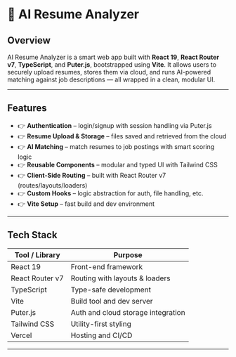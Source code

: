 # 🧠 AI Resume Analyzer

## Overview

AI Resume Analyzer is a smart web app built with **React 19**, **React Router v7**, **TypeScript**, and **Puter.js**, bootstrapped using **Vite**. It allows users to securely upload resumes, stores them via cloud, and runs AI-powered matching against job descriptions — all wrapped in a clean, modular UI.

---

## Features

- 👉 **Authentication** – login/signup with session handling via Puter.js  
- 👉 **Resume Upload & Storage** – files saved and retrieved from the cloud  
- 👉 **AI Matching** – match resumes to job postings with smart scoring logic  
- 👉 **Reusable Components** – modular and typed UI with Tailwind CSS  
- 👉 **Client-Side Routing** – built with React Router v7 (routes/layouts/loaders)  
- 👉 **Custom Hooks** – logic abstraction for auth, file handling, etc.  
- 👉 **Vite Setup** – fast build and dev environment  

---

## Tech Stack

| Tool / Library        | Purpose                                |
|------------------------|----------------------------------------|
| React 19               | Front-end framework                    |
| React Router v7        | Routing with layouts & loaders         |
| TypeScript             | Type-safe development                  |
| Vite                   | Build tool and dev server              |
| Puter.js               | Auth and cloud storage integration     |
| Tailwind CSS           | Utility-first styling                  |
| Vercel                 | Hosting and CI/CD                      |

---


